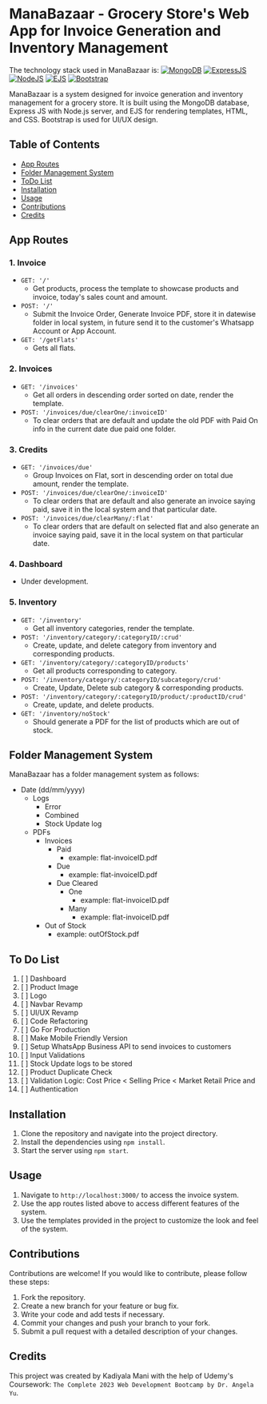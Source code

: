 # ManaBazaar - Grocery Store's Web App for Invoice Generation and Inventory Management
The technology stack used in ManaBazaar is:
[![MongoDB](https://img.shields.io/badge/Database-MongoDB-brightgreen)](https://www.mongodb.com/)
[![ExpressJS](https://img.shields.io/badge/Server-ExpressJS-blue)](https://expressjs.com/)
[![NodeJS](https://img.shields.io/badge/Backend-NodeJS-green)](https://nodejs.org/en/)
[![EJS](https://img.shields.io/badge/Template-EJS-orange)](https://ejs.co/)
[![Bootstrap](https://img.shields.io/badge/Frontend-Bootstrap-purple)](https://getbootstrap.com/)

ManaBazaar is a system designed for invoice generation and inventory management for a grocery store. It is built using the MongoDB database, Express JS with Node.js server, and EJS for rendering templates, HTML, and CSS. Bootstrap is used for UI/UX design.

## Table of Contents
- [App Routes](#app-routes)
- [Folder Management System](#folder-management-system)
- [ToDo List](#todo-list)
- [Installation](#installation)
- [Usage](#usage)
- [Contributions](#contributions)
- [Credits](#credits)

## App Routes

### 1. Invoice
- `GET: '/'`
  - Get products, process the template to showcase products and invoice, today's sales count and amount.
- `POST: '/'`
  - Submit the Invoice Order, Generate Invoice PDF, store it in datewise folder in local system, in future send it to the customer's Whatsapp Account or App Account.
- `GET: '/getFlats'`
  - Gets all flats.

### 2. Invoices
- `GET: '/invoices'`
  - Get all orders in descending order sorted on date, render the template.
- `POST: '/invoices/due/clearOne/:invoiceID'`
  - To clear orders that are default and update the old PDF with Paid On info in the current date due paid one folder.

### 3. Credits
- `GET: '/invoices/due'`
  - Group Invoices on Flat, sort in descending order on total due amount, render the template.
- `POST: '/invoices/due/clearOne/:invoiceID'`
  - To clear orders that are default and also generate an invoice saying paid, save it in the local system and that particular date.
- `POST: '/invoices/due/clearMany/:flat'`
  - To clear orders that are default on selected flat and also generate an invoice saying paid, save it in the local system on that particular date.

### 4. Dashboard
- Under development.

### 5. Inventory
- `GET: '/inventory'`
  - Get all inventory categories, render the template.
- `POST: '/inventory/category/:categoryID/:crud'`
  - Create, update, and delete category from inventory and corresponding products.
- `GET: '/inventory/category/:categoryID/products'`
  - Get all products corresponding to category.
- `POST: '/inventory/category/:categoryID/subcategory/crud'`
  - Create, Update, Delete sub category & corresponding products.
- `POST: '/inventory/category/:categoryID/product/:productID/crud'`
  - Create, update, and delete products.
- `GET: '/inventory/noStock'`
  - Should generate a PDF for the list of products which are out of stock.

## Folder Management System
ManaBazaar has a folder management system as follows:

- Date (dd/mm/yyyy)
  - Logs
    - Error
    - Combined
    - Stock Update log
  - PDFs
    - Invoices
      - Paid
        - example: flat-invoiceID.pdf
      - Due
        - example: flat-invoiceID.pdf
      - Due Cleared
        - One
          - example: flat-invoiceID.pdf
        - Many
          - example: flat-invoiceID.pdf
    - Out of Stock
      - example: outOfStock.pdf

## To Do List

1. [ ] Dashboard
2. [ ] Product Image
3. [ ] Logo
4. [ ] Navbar Revamp
5. [ ] UI/UX Revamp
6. [ ] Code Refactoring
7. [ ] Go For Production
8. [ ] Make Mobile Friendly Version
9. [ ] Setup WhatsApp Business API to send invoices to customers
10. [ ] Input Validations
11. [ ] Stock Update logs to be stored
12. [ ] Product Duplicate Check
13. [ ] Validation Logic: Cost Price < Selling Price < Market Retail Price and
14. [ ] Authentication

## Installation

1. Clone the repository and navigate into the project directory.
2. Install the dependencies using `npm install`.
3. Start the server using `npm start`.

## Usage

1. Navigate to `http://localhost:3000/` to access the invoice system.
2. Use the app routes listed above to access different features of the system.
3. Use the templates provided in the project to customize the look and feel of the system.

## Contributions

Contributions are welcome! If you would like to contribute, please follow these steps:

1. Fork the repository.
2. Create a new branch for your feature or bug fix.
3. Write your code and add tests if necessary.
4. Commit your changes and push your branch to your fork.
5. Submit a pull request with a detailed description of your changes.

## Credits

This project was created by Kadiyala Mani with the help of Udemy's Coursework: `The Complete 2023 Web Development Bootcamp by Dr. Angela Yu`.
